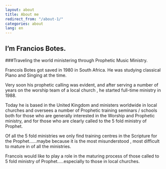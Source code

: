 ```yaml
---
layout: about
title: About me
redirect_from: "/about-1/"
categories: about
lang: en
---
```


## I’m Francios Botes.  
###Traveling the world ministering through Prophetic Music Ministry.

Francois Botes got saved in 1980 in South Africa. He was studying classical Piano and Singing at the time.

Very soon his prophetic calling was evident, and after serving a number of years on the worship team of a local church , he started full-time ministry in 1988.

Today he is based in the United Kingdom and ministers worldwide in local churches and oversees a number of Prophetic training seminars / schools both for those who are generally interested in the Worship and Prophetic ministry, and for those who are clearly called to the 5 fold ministry of Prophet.

Of all the 5 fold ministries we only find training centres in the Scripture for the Prophet......maybe because it is the most misunderstood , most difficult to mature in of all the ministries.

Francois would like to play a role in the maturing process of those called to 5 fold ministry of Prophet.....especially to those in local churches.
